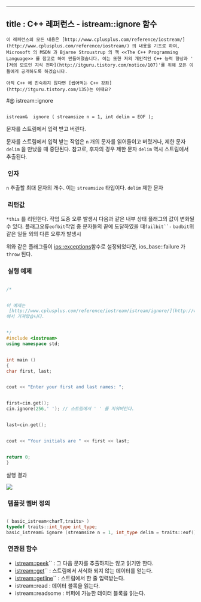 ----------------
title : C++ 레퍼런스 - istream::ignore 함수
--------------

```warning
이 레퍼런스의 모든 내용은 [http://www.cplusplus.com/reference/iostream/](http://www.cplusplus.com/reference/iostream/) 의 내용을 기초로 하여, Microsoft 의 MSDN 과 Bjarne Stroustrup 의 책 <<The C++ Programming Language>> 를 참고로 하여 만들어졌습니다. 이는 또한 저의 개인적인 C++ 능력 향상과 ' [저의 모토인 지식 전파](http://itguru.tistory.com/notice/107)'를 위해 모든 이들에게 공개하도록 하겠습니다.
```

```info
아직 C++ 에 친숙하지 않다면 [씹어먹는 C++ 강좌](http://itguru.tistory.com/135)는 어때요?
```

#@ istream::ignore

```info

istream&  ignore ( streamsize n = 1, int delim = EOF );
```

문자를 스트림에서 입력 받고 버린다.


문자를 스트림에서 입력 받는 작업은 `n` 개의 문자를 읽어들이고 버렸거나, 제한 문자 `delim` 을 만났을 때 중단된다. 참고로, 후자의 경우 제한 문자 `delim` 역시 스트림에서 추출된다.

###  인자

`n`
추출할 최대 문자의 개수. 이는 `streamsize` 타입이다.
`delim`
제한 문자



###  리턴값


`*this` 를 리턴한다.
작업 도중 오류 발생시 다음과 같은 내부 상태 플래그의 값이 변화될 수 있다.
플래그오류`eofbit`작업 중 문자들의 끝에 도달하였을 때`failbit``-`
`badbit`위 같은 일들 외의 다른 오류가 발생시



위와 같은 플래그들이 [ios::exceptions](http://itguru.tistory.com/150)함수로 설정되었다면, ios_base::failure 가 `throw` 된다.


###  실행 예제





```cpp

/*


이 예제는
 [http://www.cplusplus.com/reference/iostream/istream/ignore/](http://www.cplusplus.com/reference/iostream/istream/ignore/)
에서 가져왔습니다.


*/
#include <iostream>
using namespace std;


int main ()
{
char first, last;


cout << "Enter your first and last names: ";


first=cin.get();
cin.ignore(256,' '); // 스트림에서 ' ' 를 지워버린다.


last=cin.get();


cout << "Your initials are " << first << last;


return 0;
}
```

실행 결과

![](http://img1.daumcdn.net/thumb/R1920x0/?fname=http%3A%2F%2Fcfile29.uf.tistory.com%2Fimage%2F01016F33509A678D2D4CCE)


###  템플릿 멤버 정의


```cpp

( basic_istream<charT,traits> )
typedef traits::int_type int_type;
basic_istream& ignore (streamsize n = 1, int_type delim = traits::eof() );
```

###  연관된 함수

*  [istream::peek](http://itguru.tistory.com/194)`` : 그 다음 문자를 추출하지는 않고 읽기만 한다.
*  [istream::get](http://itguru.tistory.com/191)`` : 스트림에서 서식화 되지 않는 데이터를 얻는다.
*  [istream::getline](http://itguru.tistory.com/149)`` : 스트림에서 한 줄 입력받는다.
* istream::read : 데이터 블록을 읽는다.
* istream::readsome : 버퍼에 가능한 데이터 블록을 읽는다.



